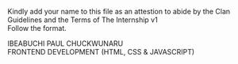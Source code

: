 Kindly add your name to this file as an attestion to abide by the Clan Guidelines and the Terms of The Internship v1
<br/> Follow the format.<br/> 

IBEABUCHI PAUL CHUCKWUNARU <br/>
FRONTEND DEVELOPMENT (HTML, CSS & JAVASCRIPT)
